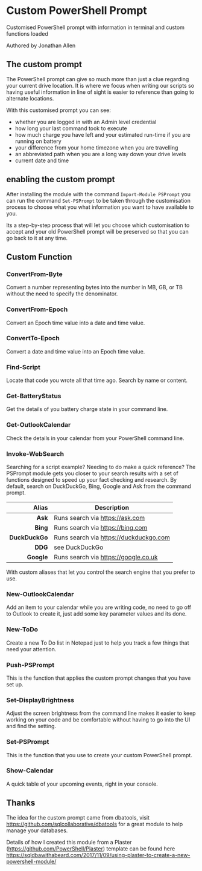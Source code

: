 ﻿# Custom PowerShell Prompt

Customised PowerShell prompt with information in terminal and custom functions loaded

Authored by Jonathan Allen

## The custom prompt

The PowerShell prompt can give so much more than just a clue regarding your current drive location. It is where we focus when writing our scripts so having useful information in line of sight is easier to reference than going to alternate locations.

With this customised prompt you can see:

- whether you are logged in with an Admin level credential
- how long your last command took to execute
- how much charge you have left and your estimated run-time if you are running on battery
- your difference from your home timezone when you are travelling
- an abbreviated path when you are a long way down your drive levels
- current date and time

## enabling the custom prompt

After installing the module with the command `Import-Module PSPrompt` you can run the command `Set-PSPrompt` to be taken through the customisation process to choose what you what information you want to have available to you.

Its a step-by-step process that will let you choose which customisation to accept and your old PowerShell prompt will be preserved so that you can go back to it at any time.

## Custom Function

### ConvertFrom-Byte

Convert a number representing bytes into the number in MB, GB, or TB without the need to specify the denominator.

### ConvertFrom-Epoch

Convert an Epoch time value into a date and time value.

### ConvertTo-Epoch

Convert a date and time value into an Epoch time value.

### Find-Script

Locate that code you wrote all that time ago. Search by name or content.

### Get-BatteryStatus

Get the details of you battery charge state in your command line.

### Get-OutlookCalendar

Check the details in your calendar from your PowerShell command line.

### Invoke-WebSearch

Searching for a script example? Needing to do make a quick reference? The PSPrompt module gets you closer to your search results with a set of functions designed to speed up your fact checking and research. By default, search on DuckDuckGo, Bing, Google and Ask from the command prompt.

| **Alias**      | **Description**                           |
|---------------:|-------------------------------------------|
| **Ask**        | Runs search via <https://ask.com>         |
| **Bing**       | Runs search via <https://bing.com>        |
| **DuckDuckGo** | Runs search via <https://duckduckgo.com>  |
| **DDG**        | see DuckDuckGo                            |
| **Google**     | Runs search via <https://google.co.uk>    |

With custom aliases that let you control the search engine that you prefer to use.

### New-OutlookCalendar

Add an item to your calendar while you are writing code, no need to go off to Outlook to create it, just add some key parameter values and its done.

### New-ToDo

Create a new To Do list in Notepad just to help you track a few things that  need your attention.

### Push-PSPrompt

This is the function that applies the custom prompt changes that you have set up.

### Set-DisplayBrightness

Adjust the screen brightness from the command line makes it easier to keep working on your code and be comfortable without having to go into the UI and find the setting.

### Set-PSPrompt

This is the function that you use to create your custom PowerShell prompt.

### Show-Calendar

A quick table of your upcoming events, right in your console.

## Thanks

The idea for the custom prompt came from dbatools, visit <https://github.com/sqlcollaborative/dbatools> for a great module to help manage your databases.

Details of how I created this module from a Plaster (<https://github.com/PowerShell/Plaster>) template can be found here
<https://sqldbawithabeard.com/2017/11/09/using-plaster-to-create-a-new-powershell-module/>
